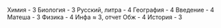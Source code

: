 Химия - 3
Биология - 3
Русский, литра - 4
География - 4 
Введение - 4 
Матеша - 3
Физика - 4
Инфа ≈ 3, отчет
Обж - 4
История - 3
